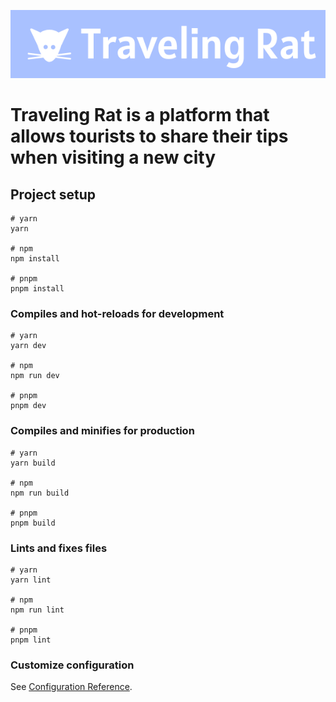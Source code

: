 <p align="center">
  <img src="https://github.com/viviendibattista/traveling-rat-web/blob/main/src/assets/logo.png?raw=true">
</p>

# Traveling Rat is a platform that allows tourists to share their tips when visiting a new city

## Project setup

```
# yarn
yarn

# npm
npm install

# pnpm
pnpm install
```

### Compiles and hot-reloads for development

```
# yarn
yarn dev

# npm
npm run dev

# pnpm
pnpm dev
```

### Compiles and minifies for production

```
# yarn
yarn build

# npm
npm run build

# pnpm
pnpm build
```

### Lints and fixes files

```
# yarn
yarn lint

# npm
npm run lint

# pnpm
pnpm lint
```

### Customize configuration

See [Configuration Reference](https://vitejs.dev/config/).
